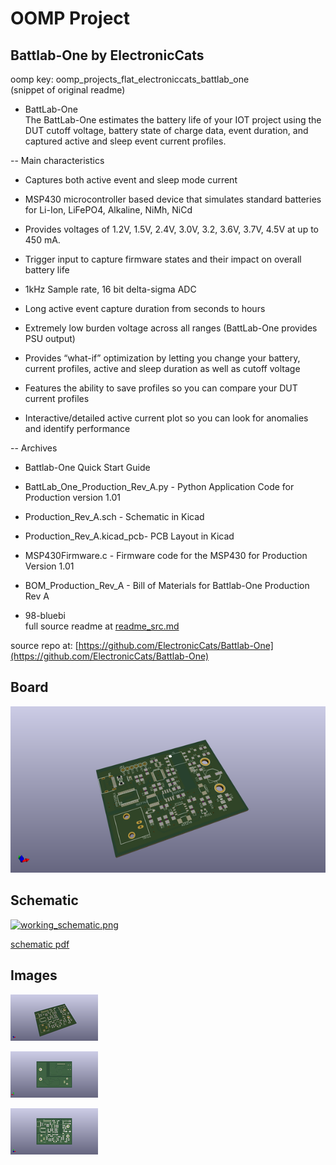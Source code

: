 # OOMP Project  
## Battlab-One  by ElectronicCats  
  
oomp key: oomp_projects_flat_electroniccats_battlab_one  
(snippet of original readme)  
  
- BattLab-One  
The BattLab-One estimates the battery life of your IOT project using the DUT cutoff voltage, battery state of charge data, event duration, and captured active and sleep event current profiles.  
  
-- Main characteristics   
  
- Captures both active event and sleep mode current  
  
- MSP430 microcontroller based device that simulates standard batteries for Li-Ion, LiFePO4, Alkaline, NiMh, NiCd  
  
- Provides voltages of 1.2V, 1.5V, 2.4V, 3.0V, 3.2, 3.6V, 3.7V, 4.5V at up to 450 mA.  
  
- Trigger input to capture firmware states and their impact on overall battery life  
  
- 1kHz Sample rate, 16 bit delta-sigma ADC  
  
- Long active event capture duration from seconds to hours  
  
- Extremely low burden voltage across all ranges (BattLab-One provides PSU output)  
  
- Provides “what-if” optimization by letting you change your battery, current profiles, active and sleep duration as well as cutoff voltage  
  
- Features the ability to save profiles so you can compare your DUT current profiles  
  
- Interactive/detailed active current plot so you can look for anomalies and identify performance  
  
-- Archives  
  - Battlab-One Quick Start Guide  
  
  - BattLab_One_Production_Rev_A.py - Python Application Code for Production version 1.01  
  
  - Production_Rev_A.sch - Schematic in Kicad  
  
  - Production_Rev_A.kicad_pcb- PCB Layout in Kicad   
  
  - MSP430Firmware.c - Firmware code for the MSP430 for Production Version 1.01  
  
  - BOM_Production_Rev_A - Bill of Materials for Battlab-One Production Rev A  
  
  - 98-bluebi  
  full source readme at [readme_src.md](readme_src.md)  
  
source repo at: [https://github.com/ElectronicCats/Battlab-One](https://github.com/ElectronicCats/Battlab-One)  
## Board  
  
[![working_3d.png](working_3d_600.png)](working_3d.png)  
## Schematic  
  
[![working_schematic.png](working_schematic_600.png)](working_schematic.png)  
  
[schematic pdf](working_schematic.pdf)  
## Images  
  
[![working_3d.png](working_3d_140.png)](working_3d.png)  
  
[![working_3d_back.png](working_3d_back_140.png)](working_3d_back.png)  
  
[![working_3d_front.png](working_3d_front_140.png)](working_3d_front.png)  
